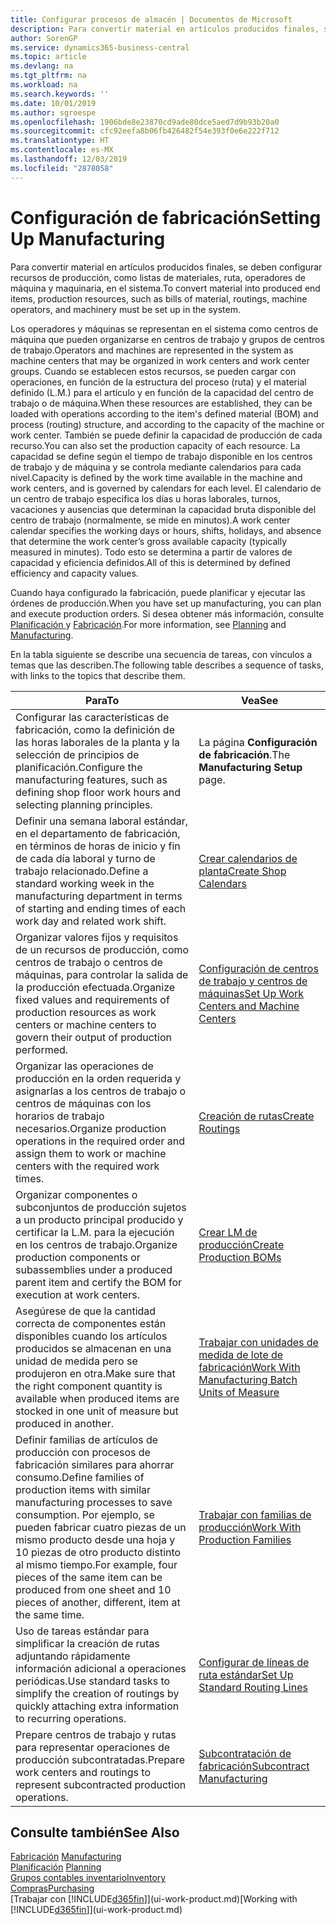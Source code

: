 ```yaml
---
title: Configurar procesos de almacén | Documentos de Microsoft
description: Para convertir material en artículos producidos finales, se deben configurar recursos de producción, como listas de materiales, ruta, operadores de máquina y maquinaria, en el sistema.
author: SorenGP
ms.service: dynamics365-business-central
ms.topic: article
ms.devlang: na
ms.tgt_pltfrm: na
ms.workload: na
ms.search.keywords: ''
ms.date: 10/01/2019
ms.author: sgroespe
ms.openlocfilehash: 1906bde8e23870cd9ade80dce5aed7d9b93b20a0
ms.sourcegitcommit: cfc92eefa8b06fb426482f54e393f0e6e222f712
ms.translationtype: HT
ms.contentlocale: es-MX
ms.lasthandoff: 12/03/2019
ms.locfileid: "2878058"
---
```

# <a name="setting-up-manufacturing"></a><span data-ttu-id="14976-103">Configuración de fabricación</span><span class="sxs-lookup"><span data-stu-id="14976-103">Setting Up Manufacturing</span></span>
<span data-ttu-id="14976-104">Para convertir material en artículos producidos finales, se deben configurar recursos de producción, como listas de materiales, ruta, operadores de máquina y maquinaria, en el sistema.</span><span class="sxs-lookup"><span data-stu-id="14976-104">To convert material into produced end items, production resources, such as bills of material, routings, machine operators, and machinery must be set up in the system.</span></span>

<span data-ttu-id="14976-105">Los operadores y máquinas se representan en el sistema como centros de máquina que pueden organizarse en centros de trabajo y grupos de centros de trabajo.</span><span class="sxs-lookup"><span data-stu-id="14976-105">Operators and machines are represented in the system as machine centers that may be organized in work centers and work center groups.</span></span> <span data-ttu-id="14976-106">Cuando se establecen estos recursos, se pueden cargar con operaciones, en función de la estructura del proceso (ruta) y el material definido (L.M.) para el artículo y en función de la capacidad del centro de trabajo o de máquina.</span><span class="sxs-lookup"><span data-stu-id="14976-106">When these resources are established, they can be loaded with operations according to the item's defined material (BOM) and process (routing) structure, and according to the capacity of the machine or work center.</span></span> <span data-ttu-id="14976-107">También se puede definir la capacidad de producción de cada recurso.</span><span class="sxs-lookup"><span data-stu-id="14976-107">You can also set the production capacity of each resource.</span></span> <span data-ttu-id="14976-108">La capacidad se define según el tiempo de trabajo disponible en los centros de trabajo y de máquina y se controla mediante calendarios para cada nivel.</span><span class="sxs-lookup"><span data-stu-id="14976-108">Capacity is defined by the work time available in the machine and work centers, and is governed by calendars for each level.</span></span> <span data-ttu-id="14976-109">El calendario de un centro de trabajo especifica los días u horas laborales, turnos, vacaciones y ausencias que determinan la capacidad bruta disponible del centro de trabajo (normalmente, se mide en minutos).</span><span class="sxs-lookup"><span data-stu-id="14976-109">A work center calendar specifies the working days or hours, shifts, holidays, and absence that determine the work center’s gross available capacity (typically measured in minutes).</span></span> <span data-ttu-id="14976-110">Todo esto se determina a partir de valores de capacidad y eficiencia definidos.</span><span class="sxs-lookup"><span data-stu-id="14976-110">All of this is determined by defined efficiency and capacity values.</span></span>  

<span data-ttu-id="14976-111">Cuando haya configurado la fabricación, puede planificar y ejecutar las órdenes de producción.</span><span class="sxs-lookup"><span data-stu-id="14976-111">When you have set up manufacturing, you can plan and execute production orders.</span></span> <span data-ttu-id="14976-112">Si desea obtener más información, consulte [Planificación ](production-planning.md) y [Fabricación](production-manage-manufacturing.md).</span><span class="sxs-lookup"><span data-stu-id="14976-112">For more information, see [Planning](production-planning.md) and [Manufacturing](production-manage-manufacturing.md).</span></span>  

 <span data-ttu-id="14976-113">En la tabla siguiente se describe una secuencia de tareas, con vínculos a temas que las describen.</span><span class="sxs-lookup"><span data-stu-id="14976-113">The following table describes a sequence of tasks, with links to the topics that describe them.</span></span>   

|<span data-ttu-id="14976-114">**Para**</span><span class="sxs-lookup"><span data-stu-id="14976-114">**To**</span></span>|<span data-ttu-id="14976-115">**Vea**</span><span class="sxs-lookup"><span data-stu-id="14976-115">**See**</span></span>|  
|------------|-------------|  
|<span data-ttu-id="14976-116">Configurar las características de fabricación, como la definición de las horas laborales de la planta y la selección de principios de planificación.</span><span class="sxs-lookup"><span data-stu-id="14976-116">Configure the manufacturing features, such as defining shop floor work hours and selecting planning principles.</span></span>|<span data-ttu-id="14976-117">La página **Configuración de fabricación**.</span><span class="sxs-lookup"><span data-stu-id="14976-117">The **Manufacturing Setup** page.</span></span>|  
|<span data-ttu-id="14976-118">Definir una semana laboral estándar, en el departamento de fabricación, en términos de horas de inicio y fin de cada día laboral y turno de trabajo relacionado.</span><span class="sxs-lookup"><span data-stu-id="14976-118">Define a standard working week in the manufacturing department in terms of starting and ending times of each work day and related work shift.</span></span>|[<span data-ttu-id="14976-119">Crear calendarios de planta</span><span class="sxs-lookup"><span data-stu-id="14976-119">Create Shop Calendars</span></span>](production-how-to-create-work-center-calendars.md)|  
|<span data-ttu-id="14976-120">Organizar valores fijos y requisitos de un recursos de producción, como centros de trabajo o centros de máquinas, para controlar la salida de la producción efectuada.</span><span class="sxs-lookup"><span data-stu-id="14976-120">Organize fixed values and requirements of production resources as work centers or machine centers to govern their output of production performed.</span></span>|[<span data-ttu-id="14976-121">Configuración de centros de trabajo y centros de máquinas</span><span class="sxs-lookup"><span data-stu-id="14976-121">Set Up Work Centers and Machine Centers</span></span>](production-how-to-set-up-work-and-machine-centers.md)|
|<span data-ttu-id="14976-122">Organizar las operaciones de producción en la orden requerida y asignarlas a los centros de trabajo o centros de máquinas con los horarios de trabajo necesarios.</span><span class="sxs-lookup"><span data-stu-id="14976-122">Organize production operations in the required order and assign them to work or machine centers with the required work times.</span></span>|[<span data-ttu-id="14976-123">Creación de rutas</span><span class="sxs-lookup"><span data-stu-id="14976-123">Create Routings</span></span>](production-how-to-create-routings.md)|
|<span data-ttu-id="14976-124">Organizar componentes o subconjuntos de producción sujetos a un producto principal producido y certificar la L.M. para la ejecución en los centros de trabajo.</span><span class="sxs-lookup"><span data-stu-id="14976-124">Organize production components or subassemblies under a produced parent item and certify the BOM for execution at work centers.</span></span>|[<span data-ttu-id="14976-125">Crear LM de producción</span><span class="sxs-lookup"><span data-stu-id="14976-125">Create Production BOMs</span></span>](production-how-to-create-production-boms.md)|
|<span data-ttu-id="14976-126">Asegúrese de que la cantidad correcta de componentes están disponibles cuando los artículos producidos se almacenan en una unidad de medida pero se produjeron en otra.</span><span class="sxs-lookup"><span data-stu-id="14976-126">Make sure that the right component quantity is available when produced items are stocked in one unit of measure but produced in another.</span></span>|[<span data-ttu-id="14976-127">Trabajar con unidades de medida de lote de fabricación</span><span class="sxs-lookup"><span data-stu-id="14976-127">Work With Manufacturing Batch Units of Measure</span></span>](production-how-to-use-the-manufacturing-batch-unit-of-measure.md)|  
|<span data-ttu-id="14976-128">Definir familias de artículos de producción con procesos de fabricación similares para ahorrar consumo.</span><span class="sxs-lookup"><span data-stu-id="14976-128">Define families of production items with similar manufacturing processes to save consumption.</span></span> <span data-ttu-id="14976-129">Por ejemplo, se pueden fabricar cuatro piezas de un mismo producto desde una hoja y 10 piezas de otro producto distinto al mismo tiempo.</span><span class="sxs-lookup"><span data-stu-id="14976-129">For example, four pieces of the same item can be produced from one sheet and 10 pieces of another, different, item at the same time.</span></span>|[<span data-ttu-id="14976-130">Trabajar con familias de producción</span><span class="sxs-lookup"><span data-stu-id="14976-130">Work With Production Families</span></span>](production-how-work-family.md)|
|<span data-ttu-id="14976-131">Uso de tareas estándar para simplificar la creación de rutas adjuntando rápidamente información adicional a operaciones periódicas.</span><span class="sxs-lookup"><span data-stu-id="14976-131">Use standard tasks to simplify the creation of routings by quickly attaching extra information to recurring operations.</span></span>|[<span data-ttu-id="14976-132">Configurar de líneas de ruta estándar</span><span class="sxs-lookup"><span data-stu-id="14976-132">Set Up Standard Routing Lines</span></span>](production-how-set-up-standard-routing-lines.md)|  
|<span data-ttu-id="14976-133">Prepare centros de trabajo y rutas para representar operaciones de producción subcontratadas.</span><span class="sxs-lookup"><span data-stu-id="14976-133">Prepare work centers and routings to represent subcontracted production operations.</span></span>|[<span data-ttu-id="14976-134">Subcontratación de fabricación</span><span class="sxs-lookup"><span data-stu-id="14976-134">Subcontract Manufacturing</span></span>](production-how-to-subcontract-manufacturing.md)|  

## <a name="see-also"></a><span data-ttu-id="14976-135">Consulte también</span><span class="sxs-lookup"><span data-stu-id="14976-135">See Also</span></span>
<span data-ttu-id="14976-136">[Fabricación](production-manage-manufacturing.md)  </span><span class="sxs-lookup"><span data-stu-id="14976-136">[Manufacturing](production-manage-manufacturing.md)  </span></span>  
<span data-ttu-id="14976-137">[Planificación](production-planning.md) </span><span class="sxs-lookup"><span data-stu-id="14976-137">[Planning](production-planning.md) </span></span>  
[<span data-ttu-id="14976-138">Grupos contables inventario</span><span class="sxs-lookup"><span data-stu-id="14976-138">Inventory</span></span>](inventory-manage-inventory.md)  
[<span data-ttu-id="14976-139">Compras</span><span class="sxs-lookup"><span data-stu-id="14976-139">Purchasing</span></span>](purchasing-manage-purchasing.md)  
<span data-ttu-id="14976-140">[Trabajar con [!INCLUDE[d365fin](includes/d365fin_md.md)]](ui-work-product.md)</span><span class="sxs-lookup"><span data-stu-id="14976-140">[Working with [!INCLUDE[d365fin](includes/d365fin_md.md)]](ui-work-product.md)</span></span>
